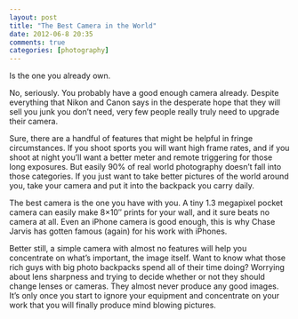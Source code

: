 ```yaml
---
layout: post
title: "The Best Camera in the World"
date: 2012-06-8 20:35
comments: true
categories: [photography]
---
```

Is the one you already own.

No, seriously. You probably have a good enough camera already. Despite everything that Nikon and Canon says in the desperate hope that they will sell you junk you don’t need, very few people really truly need to upgrade their camera.

Sure, there are a handful of features that might be helpful in fringe circumstances. If you shoot sports you will want high frame rates, and if you shoot at night you’ll want a better meter and remote triggering for those long exposures. But easily 90% of real world photography doesn’t fall into those categories. If you just want to take better pictures of the world around you, take your camera and put it into the backpack you carry daily.

The best camera is the one you have with you. A tiny 1.3 megapixel pocket camera can easily make 8×10″ prints for your wall, and it sure beats no camera at all. Even an iPhone camera is good enough, this is why Chase Jarvis has gotten famous (again) for his work with iPhones.

Better still, a simple camera with almost no features will help you concentrate on what’s important, the image itself. Want to know what those rich guys with big photo backpacks spend all of their time doing? Worrying about lens sharpness and trying to decide whether or not they should change lenses or cameras. They almost never produce any good images. It’s only once you start to ignore your equipment and concentrate on your work that you will finally produce mind blowing pictures.
